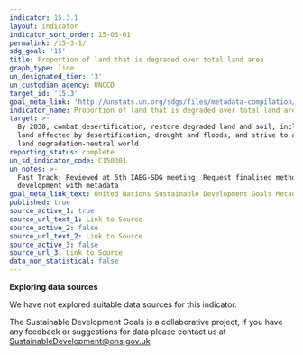 ```yaml
---
indicator: 15.3.1
layout: indicator
indicator_sort_order: 15-03-01
permalink: /15-3-1/
sdg_goal: '15'
title: Proportion of land that is degraded over total land area
graph_type: line
un_designated_tier: '3'
un_custodian_agency: UNCCD
target_id: '15.3'
goal_meta_link: 'http://unstats.un.org/sdgs/files/metadata-compilation/Metadata-Goal-15.pdf'
indicator_name: Proportion of land that is degraded over total land area
target: >-
  By 2030, combat desertification, restore degraded land and soil, including
  land affected by desertification, drought and floods, and strive to achieve a
  land degradation-neutral world
reporting_status: complete
un_sd_indicator_code: C150301
un_notes: >-
  Fast Track; Reviewed at 5th IAEG-SDG meeting; Request finalised methodology
  development with metadata
goal_meta_link_text: United Nations Sustainable Development Goals Metadata (pdf 456kB)
published: true
source_active_1: true
source_url_text_1: Link to Source
source_active_2: false
source_url_text_2: Link to Source
source_active_3: false
source_url_3: Link to Source
data_non_statistical: false
---
```

**Exploring data sources**

We have not explored suitable data sources for this indicator. 

The Sustainable Development Goals is a collaborative project, if you have any feedback or suggestions for data please contact us at <SustainableDevelopment@ons.gov.uk>
